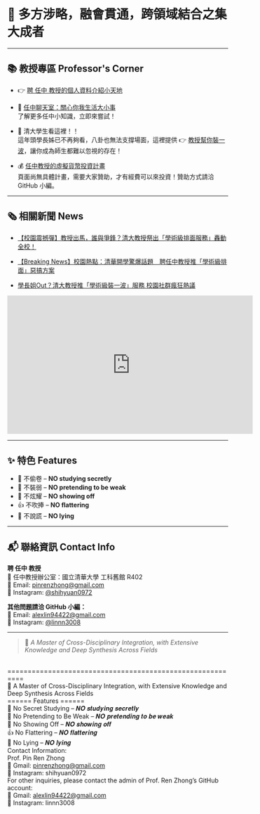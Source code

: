 # 🌟 多方涉略，融會貫通，跨領域結合之集大成者

---

## 📚 教授專區 Professor's Corner

- 👉 [聘 任中 教授的個人資料介紹小天地](https://pinrenzhong.github.io/pinrenzhong/person%20introduce.html)

- 💬 [任中聊天室：關心你我生活大小事](https://pinrenzhong.github.io/pinrenzhong/%E4%BB%BB%E4%B8%AD%E5%AF%AE%E5%A4%A9%E5%AE%A4.html)  
  了解更多任中小知識，立即來嘗試！

- 👶 清大學生看這裡！！  
  這年頭學長姊已不再夠看，八卦也無法支撐場面，這裡提供 👉 [教授幫你裝一波](https://pinrenzhong.github.io/pinrenzhong/be_famous.html)，讓你成為師生都難以忽視的存在！

- 💰 [任中教授的虛擬貨幣投資計畫](https://pinrenzhong.github.io/pinrenzhong/%E5%8D%80%E5%A1%8A%E9%8D%8A%E4%BB%8B%E7%B4%B9.html)  
  頁面尚無具體計畫，需要大家贊助，才有經費可以來投資！贊助方式請洽 GitHub 小編。

---

## 🗞️ 相關新聞 News

- <a href="https://pinrenzhong.github.io/pinrenzhong/%E6%A0%A1%E5%9C%92%E9%9C%87%E6%92%BC%E5%BD%88.html">【校園震撼彈】教授出馬，誰與爭鋒？清大教授祭出「學術級排面服務」轟動全校！</a>

- <a href="https://pinrenzhong.github.io/pinrenzhong/Breaking%20News.html">【Breaking News】校園熱點：清華開學驚爆話題　聘任中教授推「學術級排面」惡搞方案</a>

- <a href="https://pinrenzhong.github.io/pinrenzhong/學長姐out.html"> 學長姐Out？清大教授推「學術級裝一波」服務 校園社群瘋狂熱議</a>


<iframe width="560" height="315"
  src="https://www.youtube.com/embed/bEE-Exqw3lQ"
  title="YouTube video player"
  frameborder="0"
  allow="accelerometer; autoplay; clipboard-write; encrypted-media; gyroscope; picture-in-picture"
  allowfullscreen>
</iframe>



---

## ✨ 特色 Features

- 📖 不偷卷 – **NO studying secretly**
- 💯 不裝弱 – **NO pretending to be weak**
- 🦚 不炫耀 – **NO showing off**
- 👍 不吹捧 – **NO flattering**
- 🤥 不說謊 – **NO lying**

---

## 📬 聯絡資訊 Contact Info

**聘 任中 教授**  
🏢 任中教授辦公室：國立清華大學 工科舊館 R402  
📧 Email: [pinrenzhong@gmail.com](mailto:pinrenzhong@gmail.com)  
📸 Instagram: [@shihyuan0972](https://instagram.com/shihyuan0972)

**其他問題請洽 GitHub 小編：**  
📧 Email: [alexlin94422@gmail.com](mailto:alexlin94422@gmail.com)  
📸 Instagram: [@linnn3008](https://instagram.com/linnn3008)

---

> 🌟 *A Master of Cross-Disciplinary Integration, with Extensive Knowledge and Deep Synthesis Across Fields*

<br> ========================================================== <br> 🌟 A Master of Cross-Disciplinary Integration, with Extensive Knowledge and Deep Synthesis Across Fields <br> ====== Features ====== <br> 📖 No Secret Studying – 𝑵𝑶 𝒔𝒕𝒖𝒅𝒚𝒊𝒏𝒈 𝒔𝒆𝒄𝒓𝒆𝒕𝒍𝒚 <br> 💯 No Pretending to Be Weak – 𝑵𝑶 𝒑𝒓𝒆𝒕𝒆𝒏𝒅𝒊𝒏𝒈 𝒕𝒐 𝒃𝒆 𝒘𝒆𝒂𝒌 <br> 🦚 No Showing Off – 𝑵𝑶 𝒔𝒉𝒐𝒘𝒊𝒏𝒈 𝒐𝒇𝒇 <br> 👍 No Flattering – 𝑵𝑶 𝒇𝒍𝒂𝒕𝒕𝒆𝒓𝒊𝒏𝒈 <br> 🤥 No Lying – 𝑵𝑶 𝒍𝒚𝒊𝒏𝒈 <br> Contact Information: <br> Prof. Pin Ren Zhong <br> 📧 Gmail: pinrenzhong@gmail.com <br> 📸 Instagram: shihyuan0972 <br> For other inquiries, please contact the admin of Prof. Ren Zhong’s GitHub account: <br> 📧 Gmail: alexlin94422@gmail.com <br> 📸 Instagram: linnn3008
